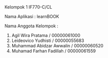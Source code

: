 Kelompok 1 IF770-C/CL

Nama Aplikasi : learnBOOK

Nama Anggota Kelompok :
1. Agil Wira Pratama / 00000061000
2. Leideovico Yudhisti / 00000055683
3. Muhammad Abidzar Awwalin / 00000060520
4. Muhamad Farhan Fadillah / 00000061559
